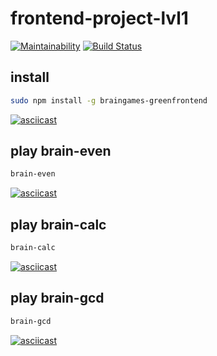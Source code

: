 # frontend-project-lvl1

[![Maintainability](https://api.codeclimate.com/v1/badges/5ae2b8f7ad729711d06d/maintainability)](https://codeclimate.com/github/greenfrontend/frontend-project-lvl1/maintainability)
[![Build Status](https://travis-ci.org/greenfrontend/frontend-project-lvl1.svg?branch=master)](https://travis-ci.org/greenfrontend/frontend-project-lvl1)

## install

```bash
sudo npm install -g braingames-greenfrontend
```

[![asciicast](https://asciinema.org/a/T4lDUpEEdT28W81x5KPwHSGLU.svg)](https://asciinema.org/a/T4lDUpEEdT28W81x5KPwHSGLU)

## play brain-even

```bash
brain-even
```

[![asciicast](https://asciinema.org/a/wOeWFxOR7fZFWm5GbVoBPHqHL.svg)](https://asciinema.org/a/wOeWFxOR7fZFWm5GbVoBPHqHL)

## play brain-calc

```bash
brain-calc
```

[![asciicast](https://asciinema.org/a/FEQgEiMpb053HZZxlFSaeq5Gl.svg)](https://asciinema.org/a/FEQgEiMpb053HZZxlFSaeq5Gl)

## play brain-gcd

```bash
brain-gcd
```

[![asciicast](https://asciinema.org/a/diOw6dsqhRnH8H6wt525lSYLm.svg)](https://asciinema.org/a/diOw6dsqhRnH8H6wt525lSYLm)
